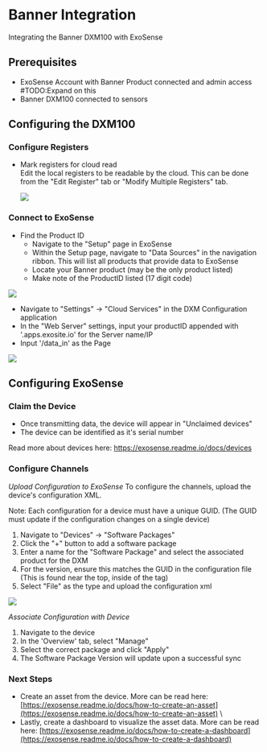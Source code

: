 # Banner Integration
Integrating the Banner DXM100 with ExoSense


## Prerequisites
- ExoSense Account with Banner Product connected and admin access #TODO:Expand on this
- Banner DXM100 connected to sensors

## Configuring the DXM100
### Configure Registers
- Mark registers for cloud read\
    Edit the local registers to be readable by the cloud. This can be done from the "Edit Register" tab or "Modify Multiple Registers" tab.
    
    ![](../../assets/Banner/DXM100_002.PNG)


### Connect to ExoSense

- Find the Product ID
    - Navigate to the "Setup" page in ExoSense
    - Within the Setup page, navigate to "Data Sources" in the navigation ribbon. This will list all products that provide data to ExoSense
    - Locate your Banner product (may be the only product listed)
    - Make note of the ProductID listed (17 digit code)

![](../../assets/Banner/ProductID.png)

- Navigate to "Settings" -> "Cloud Services" in the DXM Configuration application
- In the "Web Server" settings, input your productID appended with '.apps.exosite.io' for the Server name/IP
- Input '/data_in' as the Page

![](../../assets/Banner/DXM100_001.PNG)


## Configuring ExoSense
### Claim the Device
- Once transmitting data, the device will appear in "Unclaimed devices"
- The device can be identified as it's serial number

Read more about devices here: https://exosense.readme.io/docs/devices

### Configure Channels
*Upload Configuration to ExoSense*
To configure the channels, upload the device's configuration XML.

Note: Each configuration for a device must have a unique GUID. (The GUID must update if the configuration changes on a single device)

1. Navigate to "Devices" -> "Software Packages"
2. Click the "+" button to add a software package
3. Enter a name for the "Software Package" and select the associated product for the DXM
4. For the version, ensure this matches the GUID in the configuration file (This is found near the top, inside of the <info> tag)
5. Select "File" as the type and upload the configuration xml

![](../../assets/Banner/AddSoftwarePackage.png)

*Associate Configuration with Device*
1. Navigate to the device
2. In the 'Overview' tab, select "Manage" 
3. Select the correct package and click "Apply"
4. The Software Package Version will update upon a successful sync


### Next Steps
- Create an asset from the device. More can be read here: [https://exosense.readme.io/docs/how-to-create-an-asset](https://exosense.readme.io/docs/how-to-create-an-asset) \
- Lastly, create a dashboard to visualize the asset data. More can be read here: [https://exosense.readme.io/docs/how-to-create-a-dashboard](https://exosense.readme.io/docs/how-to-create-a-dashboard)


